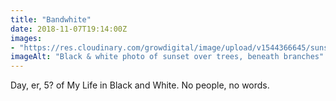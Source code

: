 ```yaml
---
title: "Bandwhite"
date: 2018-11-07T19:14:00Z
images: 
- "https://res.cloudinary.com/growdigital/image/upload/v1544366645/sunset-45474014272.jpg"
imageAlt: "Black & white photo of sunset over trees, beneath branches"
---
```


Day, er, 5? of My Life in Black and White. No people, no words.
